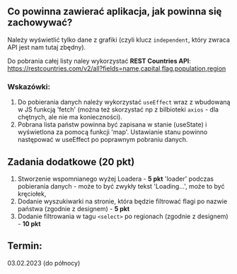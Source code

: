 ## Co powinna zawierać aplikacja, jak powinna się zachowywać?

Należy wyświetlić tylko dane z grafiki (czyli klucz `independent`, który zwraca API jest nam tutaj zbędny).

Do pobrania całej listy naley wykorzystać **REST Countries API**:
https://restcountries.com/v2/all?fields=name,capital,flag,population,region

### Wskazówki:

1. Do pobierania danych należy wykorzystać `useEffect` wraz z wbudowaną w JS funkcją 'fetch' (można też skorzystać np z bilbioteki `axios` - dla chętnych, ale nie ma konieczności).
2. Pobrana lista państw powinna być zapisana w stanie (useState) i wyświetlona za pomocą funkcji 'map'. Ustawianie stanu powinno następować w useEffect po poprawnym pobraniu danych.

## Zadania dodatkowe **(20 pkt)**

1. Stworzenie wspomnianego wyżej Loadera - **5 pkt** 'loader' podczas pobierania danych - może to być zwykły tekst 'Loading...', może to być kręciołek,
2. Dodanie wyszukiwarki na stronie, która będzie filtrować flagi po nazwie państwa (zgodnie z designem) - **5 pkt**
3. Dodanie filtrowania w tagu `<select>` po regionach (zgodnie z designem) - **10 pkt**

## Termin:

03.02.2023 (do północy)
